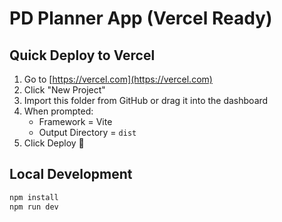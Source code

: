 # PD Planner App (Vercel Ready)

## Quick Deploy to Vercel

1. Go to [https://vercel.com](https://vercel.com)
2. Click "New Project"
3. Import this folder from GitHub or drag it into the dashboard
4. When prompted:
   - Framework = Vite
   - Output Directory = `dist`
5. Click Deploy 🚀

## Local Development

```bash
npm install
npm run dev
```
